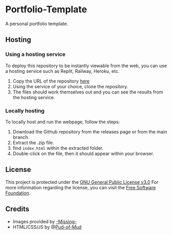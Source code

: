 # Portfolio-Template
A personal portfolio template.

## Hosting 
### Using a hosting service
To deploy this repository to be instantly viewable from the web, you can use a hosting service such as Replit, Railway, Heroku, etc.
1) Copy the URL of the repository [here](https://github.com/Pud-of-Mud/Landing-Page-Template/)
2) Using the service of your choice, clone the repository.
3) The files should work themselves out and you can see the results from the hosting service. 

### Locally hosting
To locally host and run the webpage, follow the steps:
1) Download the Github repository from the releases page or from the main branch.
2) Extract the .zip file.
3) find ```index.html``` within the extracted folder.
4) Double-click on the file, then it should appear within your browser.


## License
This project is protected under the [GNU General Public License v3.0](https://github.com/Pud-of-Mud/Landing-Page-Template/blob/main/LICENSE)
For more information regarding the license, you can visit the [Free Software Foundation](https://fsf.org/). 

## Credits
* Images provided by [-Missing-](error)
* HTML/CSS/JS by @[Pud-of-Mud]()
